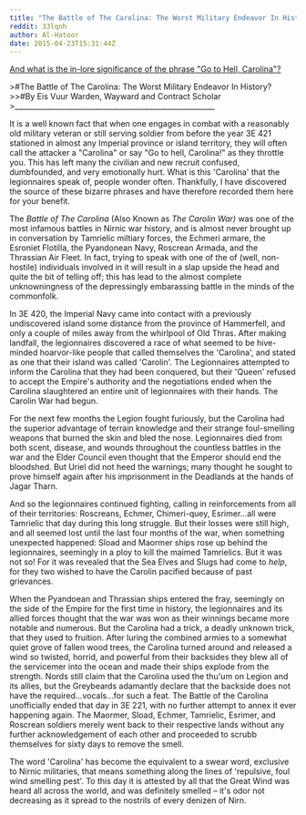 ```yaml
---
title: "The Battle of The Carolina: The Worst Military Endeavor In History?"
reddit: 33lqnh
author: Al-Hatoor
date: 2015-04-23T15:31:44Z
---
```


[And what is the in-lore significance of the phrase "Go to Hell, Carolina"?](http://www.reddit.com/r/teslore/comments/33lf5i/the_limits_of_but_thats_boring_and_therefore_wrong/)

&gt;#The Battle of The Carolina: The Worst Military Endeavor In History?
&gt;&gt;#By Eis Vuur Warden, Wayward and Contract Scholar
&gt;_______________________________________________________

It is a well known fact that when one engages in combat with a reasonably old military veteran or still serving soldier from before the year 3E 421 stationed in almost any Imperial province or island territory, they will often call the attacker a "Carolina" or say "Go to hell, Carolina!" as they throttle you. This has left many the civilian and new recruit confused, dumbfounded, and very emotionally hurt. What is this 'Carolina' that the legionnaires speak of, people wonder often. Thankfully, I have discovered the source of these bizarre phrases and have therefore recorded them here for your benefit.

The *Battle of The Carolina* (Also Known as *The Carolin War)* was one of the most infamous battles in Nirnic war history, and is almost never brought up in conversation by Tamrielic miltiary forces, the Echmeri armare, the Esroniet Flotilla, the Pyandonean Navy, Roscrean Armada, and the Thrassian Air Fleet. In fact, trying to speak with one of the of (well, non-hostile) individuals involved in it will result in a slap upside the head and quite the bit of telling off; this has lead to the almost complete unknowningness of the depressingly embarassing battle in the minds of the commonfolk.

In 3E 420, the Imperial Navy came into contact with a previously undiscovered island some distance from the province of Hammerfell, and only a couple of miles away from the whirlpool of Old Thras. After making landfall, the legionnaires discovered a race of what seemed to be hive-minded hoarvor-like people that called themselves the 'Carolina', and stated as one that their island was called 'Carolin'. The Legionnaires attempted to inform the Carolina that they had been conquered, but their 'Queen' refused to accept the Empire's authority and the negotiations ended when the Carolina slaughtered an entire unit of legionnaires with their hands. The Carolin War had begun.

For the next few months the Legion fought furiously, but the Carolina had the superior advantage of terrain knowledge and their strange foul-smelling weapons that burned the skin and bled the nose. Legionnaires died from both scent, disease, and wounds throughout the countless battles in the war and the Elder Council even thought that the Emperor should end the bloodshed. But Uriel did not heed the warnings; many thought he sought to prove himself again after his imprisonment in the Deadlands at the hands of Jagar Tharn.

And so the legionnaires continued fighting, calling in reinforcements from all of their territories: Roscreans, Echmer, Chimeri-quey, Esrimer...all were Tamrielic that day during this long struggle. But their losses were still high, and all seemed lost until the last four months of the war, when something unexpected happened: Sload and Maormer ships rose up behind the legionnaires, seemingly in a ploy to kill the maimed Tamrielics. But it was not so! For it was revealed that the Sea Elves and Slugs had come to *help*, for they two wished to have the Carolin pacified because of past grievances.

When the Pyandoean and Thrassian ships entered the fray, seemingly on the side of the Empire for the first time in history, the legionnaires and its allied forces thought that the war was won as their winnings became more notable and numerous. But the Carolina had a trick, a deadly unknown trick, that they used to fruition. After luring the combined armies to a somewhat quiet grove of fallen wood trees, the Carolina turned around and released a wind so twisted, horrid, and powerful from their backsides they blew all of the servicemer into the ocean and made their ships explode from the strength. Nords still claim that the Carolina used the thu'um on Legion and its allies, but the Greybeards adamantly declare that the backside does not have the required...vocals...for such a feat. The Battle of the Carolina unofficially ended that day in 3E 221, with no further attempt to annex it ever happening again. The Maormer, Sload, Echmer, Tamrielic, Esrimer, and Roscrean soldiers merely went back to their respective lands without any further acknowledgement of each other and proceeded to scrubb themselves for sixty days to remove the smell.

The word 'Carolina' has become the equivalent to a swear word, exclusive to Nirnic militaries, that means something along the lines of 'repulsive, foul wind smelling pest'. To this day it is attested by all that the Great Wind was heard all across the world, and was definitely smelled – it's odor not decreasing as it spread to the nostrils of every denizen of Nirn.
